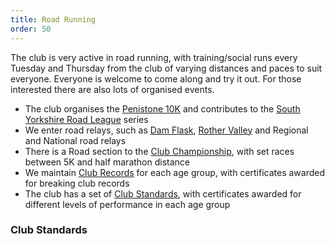 ```yaml
---
title: Road Running
order: 50
---
```

The club is very active in road running, with training/social runs every Tuesday and Thursday from the club of varying distances and paces to suit everyone.  Everyone is welcome to come along and try it out.  For those interested there are also lots of organised events.
- The club organises the [Penistone 10K](https://pfrac.chrishodgson.co.uk/races/penistone-10k-race) and contributes to the [South Yorkshire Road League](https://www.sycaa.org.uk/road/) series
- We enter road relays, such as [Dam Flask](https://www.sheffieldrunningclub.org.uk/racing/our-hosted-races/dam-flask-relays/), [Rother Valley](https://hillsboroughandrivelinrunningclub.co.uk/rother-valley-relays/) and Regional and National road relays
- There is a Road section to the [Club Championship](https://pfrac.chrishodgson.co.uk/competitions/club-championship), with set races between 5K and half marathon distance
- We maintain [Club Records](http://results.pfrac.co.uk/Records/) for each age group, with certificates awarded for breaking club records
- The club has a set of [Club Standards](http://results.pfrac.co.uk/ClubStandards/), with certificates awarded for different levels of performance in each age group
### Club Standards


